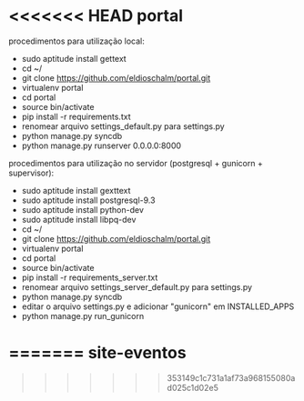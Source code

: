 <<<<<<< HEAD
portal
======

procedimentos para utilização local:
- sudo aptitude install gettext
- cd ~/
- git clone https://github.com/eldioschalm/portal.git
- virtualenv portal
- cd portal
- source bin/activate
- pip install -r requirements.txt
- renomear arquivo settings_default.py para settings.py
- python manage.py syncdb
- python manage.py runserver 0.0.0.0:8000

procedimentos para utilização no servidor (postgresql + gunicorn + supervisor):
- sudo aptitude install gexttext
- sudo aptitude install postgresql-9.3
- sudo aptitude install python-dev
- sudo aptitude install libpq-dev
- cd ~/
- git clone https://github.com/eldioschalm/portal.git
- virtualenv portal
- cd portal
- source bin/activate
- pip install -r requirements_server.txt
- renomear arquivo settings_server_default.py para settings.py
- python manage.py syncdb
- editar o arquivo settings.py e adicionar "gunicorn" em INSTALLED_APPS
- python manage.py run_gunicorn

=======
site-eventos
============
>>>>>>> 353149c1c731a1af73a968155080ad025c1d02e5
